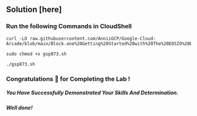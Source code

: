 


## Solution [here] 

### Run the following Commands in CloudShell

```
curl -LO raw.githubusercontent.com/AnniiGCP/Google-Cloud-Arcade/blob/main/Block.one%20Getting%20Started%20with%20The%20EOSIO%20Blockchain/gsp873.sh

sudo chmod +x gsp873.sh

./gsp873.sh
```

### Congratulations 🎉 for Completing the Lab !

##### *You Have Successfully Demonstrated Your Skills And Determination.*

#### *Well done!*
